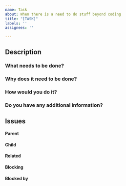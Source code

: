 ```yaml
---
name: Task
about: When there is a need to do stuff beyond coding
title: "[TASK]"
labels: ''
assignees: ''

---
```


## Description

### What needs to be done?



### Why does it need to be done?



### How would you do it?



### Do you have any additional information?



##  Issues
<!--
If it is possible, link issues via task lists sorted by issue numbers like:

- [ ] #1 [BUG] X is not working
- [ ] #2 [DESIGN] Design for X
-->

#### Parent



#### Child



#### Related



#### Blocking



#### Blocked by
